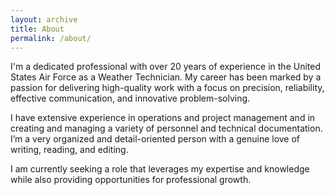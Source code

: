 ```yaml
---
layout: archive
title: About
permalink: /about/
---
```

I'm a dedicated professional with over 20 years of experience in the United States Air Force as a Weather Technician. My career has been marked by a passion for delivering high-quality work with a focus on precision, reliability, effective communication, and innovative problem-solving.

I have extensive experience in operations and project management and in creating and managing a variety of personnel and technical documentation. I’m a very organized and detail-oriented person with a genuine love of writing, reading, and editing.

I am currently seeking a role that leverages my expertise and knowledge while also providing opportunities for professional growth.

